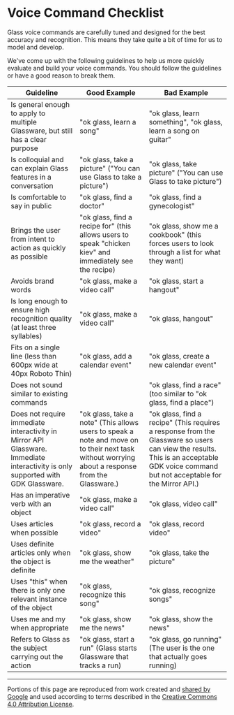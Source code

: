 # Voice Command Checklist

Glass voice commands are carefully tuned and designed for the best accuracy and recognition. This means they take quite a bit of time for us to model and develop.

We've come up with the following guidelines to help us more quickly evaluate and build your voice commands. You should follow the guidelines or have a good reason to break them.

| Guideline | Good Example | Bad Example |
| --------- | ------------ | ----------- |
| Is general enough to apply to multiple Glassware, but still has a clear purpose | "ok glass, learn a song" | "ok glass, learn something", "ok glass, learn a song on guitar" |
| Is colloquial and can explain Glass features in a conversation | "ok glass, take a picture" ("You can use Glass to take a picture") | "ok glass, take picture" ("You can use Glass to take picture") |
| Is comfortable to say in public | "ok glass, find a doctor" | "ok glass, find a gynecologist" |
| Brings the user from intent to action as quickly as possible | "ok glass, find a recipe for" (this allows users to speak "chicken kiev" and immediately see the recipe) | "ok glass, show me a cookbook" (this forces users to look through a list for what they want) |
| Avoids brand words | "ok glass, make a video call" | "ok glass, start a hangout" |
| Is long enough to ensure high recognition quality (at least three syllables) | "ok glass, make a video call" | "ok glass, hangout" |
| Fits on a single line (less than 600px wide at 40px Roboto Thin) | "ok glass, add a calendar event" | "ok glass, create a new calendar event" |
| Does not sound similar to existing commands | | "ok glass, find a race" (too similar to "ok glass, find a place") |
| Does not require immediate interactivity in Mirror API Glassware. Immediate interactivity is only supported with GDK Glassware. | "ok glass, take a note" (This allows users to speak a note and move on to their next task without worrying about a response from the Glassware.) | "ok glass, find a recipe" (This requires a response from the Glassware so users can view the results. This is an acceptable GDK voice command but not acceptable for the Mirror API.) |
| Has an imperative verb with an object | "ok glass, make a video call" | "ok glass, video call" |
| Uses articles when possible | "ok glass, record a video" | "ok glass, record video" |
| Uses definite articles only when the object is definite | "ok glass, show me the weather" | "ok glass, take the picture" |
| Uses "this" when there is only one relevant instance of the object | "ok glass, recognize this song" | "ok glass, recognize songs" |
| Uses me and my when appropriate | "ok glass, show me the news" | "ok glass, show the news" |
| Refers to Glass as the subject carrying out the action | "ok glass, start a run" (Glass starts Glassware that tracks a run) | "ok glass, go running" (The user is the one that actually goes running) |

---

Portions of this page are reproduced from work created and [shared by Google](https://developers.google.com/readme/policies) and used according to terms described in the [Creative Commons 4.0 Attribution License](https://creativecommons.org/licenses/by/4.0/).
